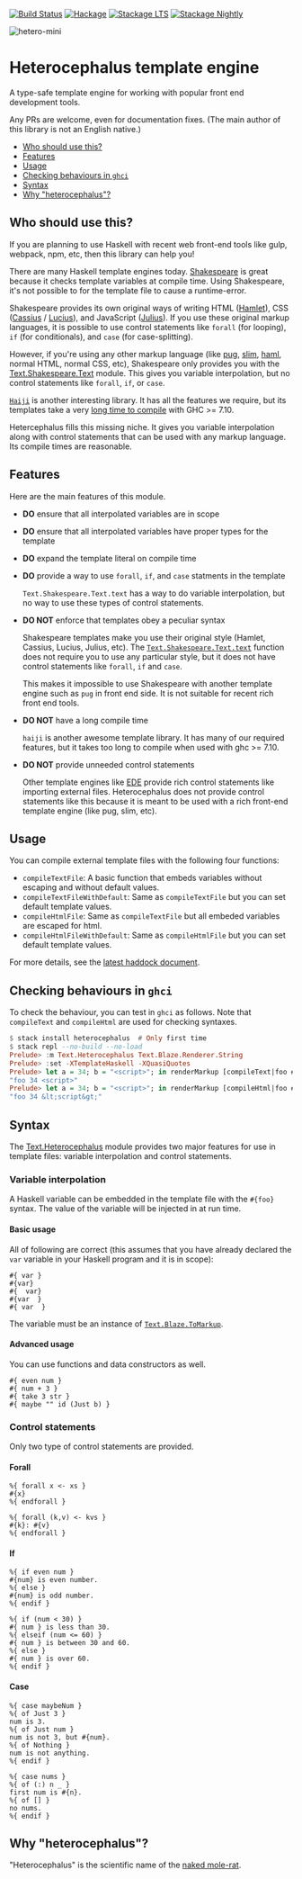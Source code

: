 [![Build Status](https://travis-ci.org/arowM/heterocephalus.svg?branch=master)](https://travis-ci.org/arowM/heterocephalus)
[![Hackage](https://img.shields.io/hackage/v/heterocephalus.svg)](https://hackage.haskell.org/package/heterocephalus)
[![Stackage LTS](http://stackage.org/package/heterocephalus/badge/lts)](http://stackage.org/lts/package/heterocephalus)
[![Stackage Nightly](http://stackage.org/package/heterocephalus/badge/nightly)](http://stackage.org/nightly/package/heterocephalus)

![hetero-mini](https://cloud.githubusercontent.com/assets/1481749/20267445/2a9da33e-aabe-11e6-8aa7-88e36f0a8d5d.jpg)

# Heterocephalus template engine

A type-safe template engine for working with popular front end development tools.

Any PRs are welcome, even for documentation fixes.  (The main author of this library is not an English native.)

* [Who should use this?](#who-should-use-this)
* [Features](#features)
* [Usage](#usage)
* [Checking behaviours in `ghci`](#checking-behaviours-in-ghci)
* [Syntax](#syntax)
* [Why "heterocephalus"?](#why-heterocephalus)

## Who should use this?

If you are planning to use Haskell with recent web front-end tools like gulp,
webpack, npm, etc, then this library can help you!

There are many Haskell template engines today.
[Shakespeare](http://hackage.haskell.org/package/shakespeare) is great because
it checks template variables at compile time.  Using Shakespeare, it's not
possible to for the template file to cause a runtime-error.

Shakespeare provides its own original ways of writing HTML
([Hamlet](https://hackage.haskell.org/package/shakespeare/docs/Text-Hamlet.html)),
CSS
([Cassius](https://hackage.haskell.org/package/shakespeare/docs/Text-Cassius.html)
/
[Lucius](https://hackage.haskell.org/package/shakespeare/docs/Text-Lucius.html)),
and JavaScript
([Julius](https://hackage.haskell.org/package/shakespeare-2.0.11.2/docs/Text-Julius.html)).
If you use these original markup languages, it is possible to use control
statements like `forall` (for looping), `if` (for conditionals), and `case`
(for case-splitting).

However, if you're using any other markup language (like
[pug](https://pugjs.org), [slim](http://slim-lang.com/),
[haml](http://haml.info/), normal HTML, normal CSS, etc), Shakespeare only
provides you with the
[Text.Shakespeare.Text](https://hackage.haskell.org/package/shakespeare/docs/Text-Shakespeare-Text.html)
module.  This gives you variable interpolation, but no control statements like
`forall`, `if`, or `case`.

[`Haiji`](https://hackage.haskell.org/package/haiji) is another interesting
library.  It has all the features we require, but its templates take a very
[long time to compile](https://github.com/blueimpact/kucipong/pull/7) with
GHC >= 7.10.

Hetercephalus fills this missing niche. It gives you variable interpolation
along with control statements that can be used with any markup language.  Its
compile times are reasonable.

## Features

Here are the main features of this module.

* __DO__ ensure that all interpolated variables are in scope

* __DO__ ensure that all interpolated variables have proper types for the template

* __DO__ expand the template literal on compile time

* __DO__ provide a way to use `forall`, `if`, and `case` statments in the template

    `Text.Shakespeare.Text.text` has a way to do variable interpolation, but no
    way to use these types of control statements.

* __DO NOT__ enforce that templates obey a peculiar syntax

    Shakespeare templates make you use their original style (Hamlet, Cassius,
    Lucius, Julius, etc).  The
    [`Text.Shakespeare.Text.text`](https://hackage.haskell.org/package/shakespeare/docs/Text-Shakespeare-Text.html#v:text)
    function does not require you to use any particular style, but it does not
    have control statements like `forall`, `if` and `case`.

    This makes it impossible to use Shakespeare with another template engine
    such as `pug` in front end side.  It is not suitable for recent rich front
    end tools.

* __DO NOT__ have a long compile time

    `haiji` is another awesome template library. It has many of our required
    features, but it takes too long to compile when used with ghc >= 7.10.

* __DO NOT__ provide unneeded control statements

    Other template engines like [EDE](https://hackage.haskell.org/package/ede)
    provide rich control statements like importing external files.
    Heterocephalus does not provide control statements like this because it is
    meant to be used with a rich front-end template engine (like pug, slim,
    etc).

## Usage

You can compile external template files with the following four functions:

* `compileTextFile`: A basic function that embeds variables without escaping and without default values.
* `compileTextFileWithDefault`: Same as `compileTextFile` but you can set default template values.
* `compileHtmlFile`: Same as `compileTextFile` but all embeded variables are escaped for html.
* `compileHtmlFileWithDefault`: Same as `compileHtmlFile` but you can set default template values.

For more details, see the [latest haddock
document](https://www.stackage.org/haddock/nightly/heterocephalus/Text-Heterocephalus.html).

## Checking behaviours in `ghci`

To check the behaviour, you can test in `ghci` as follows. Note that
`compileText` and `compileHtml` are used for checking syntaxes.

```haskell
$ stack install heterocephalus  # Only first time
$ stack repl --no-build --no-load
Prelude> :m Text.Heterocephalus Text.Blaze.Renderer.String
Prelude> :set -XTemplateHaskell -XQuasiQuotes
Prelude> let a = 34; b = "<script>"; in renderMarkup [compileText|foo #{a} #{b}|]
"foo 34 <script>"
Prelude> let a = 34; b = "<script>"; in renderMarkup [compileHtml|foo #{a} #{b}|]
"foo 34 &lt;script&gt;"
```

## Syntax

The
[Text.Heterocephalus](https://www.stackage.org/haddock/nightly/heterocephalus/Text-Heterocephalus.html)
module provides two major features for use in template files: variable interpolation
and control statements.

### Variable interpolation

A Haskell variable can be embedded in the template file with the `#{foo}`
syntax.  The value of the variable will be injected in at run time.

#### Basic usage

All of following are correct (this assumes that you have already declared the
`var` variable in your Haskell program and it is in scope):

```text
#{ var }
#{var}
#{  var}
#{var  }
#{ var  }
```

The variable must be an instance of
[`Text.Blaze.ToMarkup`](https://hackage.haskell.org/package/blaze-markup/docs/Text-Blaze.html#t:ToMarkup).

#### Advanced usage

You can use functions and data constructors as well.

```text
#{ even num }
#{ num + 3 }
#{ take 3 str }
#{ maybe "" id (Just b) }
```

### Control statements

Only two type of control statements are provided.

#### Forall

```
%{ forall x <- xs }
#{x}
%{ endforall }

%{ forall (k,v) <- kvs }
#{k}: #{v}
%{ endforall }
```

#### If

```
%{ if even num }
#{num} is even number.
%{ else }
#{num} is odd number.
%{ endif }
```

```
%{ if (num < 30) }
#{ num } is less than 30.
%{ elseif (num <= 60) }
#{ num } is between 30 and 60.
%{ else }
#{ num } is over 60.
%{ endif }
```

#### Case

```
%{ case maybeNum }
%{ of Just 3 }
num is 3.
%{ of Just num }
num is not 3, but #{num}.
%{ of Nothing }
num is not anything.
%{ endif }
```

```
%{ case nums }
%{ of (:) n _ }
first num is #{n}.
%{ of [] }
no nums.
%{ endif }
```

## Why "heterocephalus"?

"Heterocephalus" is the scientific name of the [naked mole-rat](https://en.wikipedia.org/wiki/Naked_mole-rat).
